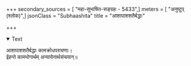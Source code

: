 +++
secondary_sources = [ "महा-सुभाषित-सङ्ग्रहः - 5433",]
meters = [ "अनुष्टुप् (श्लोक)",]
jsonClass = "Subhaashita"
title = "आशापाशशतैर्बद्धाः"

+++

<details open><summary>Text</summary>

आशापाशशतैर्बद्धाः कामक्रोधपरायणाः।  
ईहन्ते कामभोगार्थम् अन्यायेनार्थसंचयान्॥
</details>
